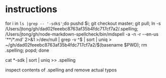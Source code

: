 # instructions

for i in `ls |grep -- '-sdk$'`;do pushd $i; git checkout master; git pull; ln -s /Users/jtong/gh/dad02feeebc8763af35b4fdc717cf7a2/.spelling; /Users/jtong/gh/node-markdown-spellcheck/bin/mdspell -a -n -r --en-us '**/*.md' 2>&1 >/dev/null | grep -v ^$ | sort | uniq > ~/gh/dad02feeebc8763af35b4fdc717cf7a2/$(basename $PWD); rm .spelling; popd; done

cat *-sdk | sort | uniq >> .spelling

inspect contents of .spelling and remove actual typos
